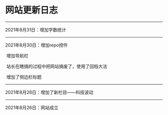 # 网站更新日志

***

2021年8月31日：增加字数统计

***

2021年8月30日：增加repo控件   

​                               增加导航栏   

​                               站长在瞎搞的过程中把网站搞废了，使用了回档大法   

​                               增加了侧边栏标题   

***

2021年8月28日：增加了新栏目——科技波动

***

2021年8月26日：网站成立